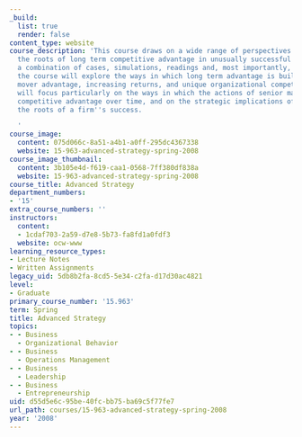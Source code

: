 ```yaml
---
_build:
  list: true
  render: false
content_type: website
course_description: 'This course draws on a wide range of perspectives to explore
  the roots of long term competitive advantage in unusually successful firms. Using
  a combination of cases, simulations, readings and, most importantly, lively discussion,
  the course will explore the ways in which long term advantage is built from first
  mover advantage, increasing returns, and unique organizational competencies. We
  will focus particularly on the ways in which the actions of senior management build
  competitive advantage over time, and on the strategic implications of understanding
  the roots of a firm''s success.

  '
course_image:
  content: 075d066c-8a51-a4b1-a0ff-295dc4367338
  website: 15-963-advanced-strategy-spring-2008
course_image_thumbnail:
  content: 3b105e4d-f619-caa1-0568-7ff380df838a
  website: 15-963-advanced-strategy-spring-2008
course_title: Advanced Strategy
department_numbers:
- '15'
extra_course_numbers: ''
instructors:
  content:
  - 1cdaf703-2a59-d7e8-5b73-fa8fd1a0fdf3
  website: ocw-www
learning_resource_types:
- Lecture Notes
- Written Assignments
legacy_uid: 5db8b2fa-8cd5-5e34-c2fa-d17d30ac4821
level:
- Graduate
primary_course_number: '15.963'
term: Spring
title: Advanced Strategy
topics:
- - Business
  - Organizational Behavior
- - Business
  - Operations Management
- - Business
  - Leadership
- - Business
  - Entrepreneurship
uid: d55d5e6c-95be-40fc-bb75-ba69c5f77fe7
url_path: courses/15-963-advanced-strategy-spring-2008
year: '2008'
---
```


